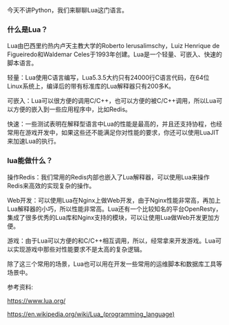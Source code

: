 今天不讲Python，我们来聊聊Lua这门语言。

### 什么是Lua？

Lua由巴西里约热内卢天主教大学的Roberto Ierusalimschy，Luiz Henrique de Figueiredo和Waldemar Celes于1993年创建。Lua是一个轻量、可嵌入、快速的脚本语言。

轻量：Lua使用C语言编写，Lua5.3.5大约只有24000行C语言代码，在64位Linux系统上，编译后的带有标准库的Lua解释器只有200多K。

可嵌入：Lua可以很方便的调用C/C++，也可以方便的被C/C++调用，所以Lua可以方便的嵌入到一些应用程序中，比如Redis。

快速：一些测试表明在解释型语言中Lua的性能是最高的，并且还支持协程，也经常用在游戏开发中，如果这些还不能满足你对性能的要求，你还可以使用LuaJIT来加速Lua的执行。

### lua能做什么？

操作Redis：我们常用的Redis内部也嵌入了Lua解释器，可以使用Lua来操作Redis来高效的实现复杂的操作。

Web开发：可以使用Lua在Nginx上做Web开发，由于Nginx性能非常高，再加上Lua解释器的小巧，所以性能非常高。Lua还有一个比较知名的平台OpenResty，集成了很多优秀的Lua库和Nginx支持的模块，可以让使用Lua做Web开发更加方便。

游戏：由于Lua可以方便的和C/C++相互调用，所以，经常拿来开发游戏。Lua可以实现游戏中那些对性能要求不是太高的复杂逻辑。

除了这三个常用的场景，Lua也可以用在开发一些常用的运维脚本和数据库工具等场景中。


参考资料:

https://www.lua.org/

https://en.wikipedia.org/wiki/Lua_(programming_language)
